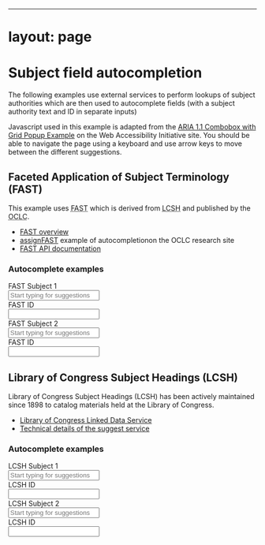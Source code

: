 ---
layout: page
===

Subject field autocompletion
============================

<p>The following examples use external services to perform lookups of subject authorities which are then used to
    autocomplete fields (with a subject authority text and ID in separate inputs)</p>
<p>Javascript used in this example is adapted from the <a
        href="https://www.w3.org/TR/wai-aria-practices/examples/combobox/aria1.1pattern/grid-combo.html">ARIA 1.1
        Combobox with Grid Popup Example</a> on the Web Accessibility Initiative site. You should be able to navigate
    the page using a keyboard and use arrow keys to move between the different suggestions.</p>
<h2>Faceted Application of Subject Terminology (FAST)</h2>
<p>This example uses <abbr title="Faceted Application of Subject Terminology">FAST</abbr> which is derived from <abbr
        title="Library of Congress Subject Headings">LCSH</abbr> and published by the <abbr
        title="Online Computer Library Center">OCLC</abbr>.</p>
<ul>
    <li><a href="https://www.oclc.org/research/areas/data-science/fast.html">FAST overview</a></li>
    <li><a href="http://experimental.worldcat.org/fast/assignfast/">assignFAST</a> example of autocompletionon the OCLC
        research site</li>
    <li><a href="https://www.oclc.org/developer/develop/web-services/fast-api.en.html">FAST API documentation</a></li>
</ul>
<h3>Autocomplete examples</h3>
<div class="subject-wrapper">
    <label for="fast-input1" id="fast-label1" class="combobox-label">
        FAST Subject 1
    </label>
    <div class="combobox-wrapper">
        <div role="combobox" aria-expanded="false" aria-owns="fast-grid" aria-haspopup="grid" id="fast-combobox1">
            <input type="text" aria-autocomplete="list" aria-controls="fast-grid1" id="fast-input1"
                placeholder="Start typing for suggestions">
        </div>
        <div aria-labelledby="fast-label1" role="grid" id="fast-grid1" class="grid hidden">
        </div>
    </div>
    <label for="fast-idinput1" id="fast-idlabel1" class="combobox-label right-inline">
        FAST ID
    </label>
    <div class="input-wrapper">
        <input type="text" id="fast-idinput1" readonly="readonly">
    </div>
</div>
<div class="subject-wrapper">
    <label for="fast-input2" id="fast-label2" class="combobox-label">
        FAST Subject 2
    </label>
    <div class="combobox-wrapper">
        <div role="combobox" aria-expanded="false" aria-owns="fast-grid" aria-haspopup="grid" id="fast-combobox2">
            <input type="text" aria-autocomplete="list" aria-controls="fast-grid2" id="fast-input2"
                placeholder="Start typing for suggestions">
        </div>
        <div aria-labelledby="fast-label2" role="grid" id="fast-grid2" class="grid hidden">
        </div>
    </div>
    <label for="fast-idinput2" id="fast-idlabel2" class="combobox-label right-inline">
        FAST ID
    </label>
    <div class="input-wrapper">
        <input type="text" id="fast-idinput2" readonly="readonly">
    </div>
</div>
<h2>Library of Congress Subject Headings (LCSH)</h2>
<p>Library of Congress Subject Headings (LCSH) has been actively maintained since 1898 to catalog materials held at the
    Library of Congress.</p>
<ul>
    <li><a href="https://id.loc.gov/">Library of Congress Linked Data Service</a></li>
    <li><a href="https://id.loc.gov/techcenter/searching.html">Technical details of the suggest service</a></li>
</ul>
<h3>Autocomplete examples</h3>
<div class="subject-wrapper">
    <label for="lcsh-input1" id="lcsh-label1" class="combobox-label">
        LCSH Subject 1
    </label>
    <div class="combobox-wrapper">
        <div role="combobox" aria-expanded="false" aria-owns="lcsh-grid" aria-haspopup="grid" id="lcsh-combobox1">
            <input type="text" aria-autocomplete="list" aria-controls="lcsh-grid1" id="lcsh-input1"
                placeholder="Start typing for suggestions">
        </div>
        <div aria-labelledby="lcsh-label1" role="grid" id="lcsh-grid1" class="grid hidden">
        </div>
    </div>
    <label for="lcsh-idinput1" id="lcsh-idlabel1" class="combobox-label right-inline">
        LCSH ID
    </label>
    <div class="input-wrapper">
        <input type="text" id="lcsh-idinput1" readonly="readonly">
    </div>
</div>
<div class="subject-wrapper">
    <label for="lcsh-input2" id="lcsh-label2" class="combobox-label">
        LCSH Subject 2
    </label>
    <div class="combobox-wrapper">
        <div role="combobox" aria-expanded="false" aria-owns="lcsh-grid" aria-haspopup="grid" id="lcsh-combobox2">
            <input type="text" aria-autocomplete="list" aria-controls="lcsh-grid2" id="lcsh-input2"
                placeholder="Start typing for suggestions">
        </div>
        <div aria-labelledby="lcsh-label2" role="grid" id="lcsh-grid2" class="grid hidden">
        </div>
    </div>
    <label for="lcsh-idinput2" id="lcsh-idlabel2" class="combobox-label right-inline">
        LCSH ID
    </label>
    <div class="input-wrapper">
        <input type="text" id="lcsh-idinput2" readonly="readonly">
    </div>
</div>